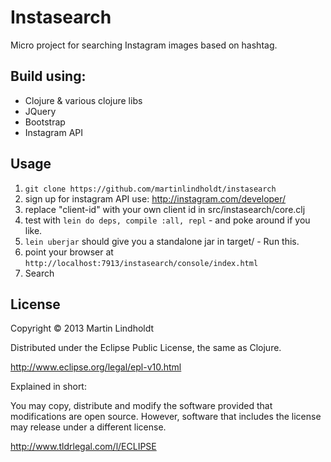# Instasearch 

Micro project for searching Instagram images based on hashtag. 

## Build using: 

- Clojure & various clojure libs 
- JQuery 
- Bootstrap 
- Instagram API 

## Usage

1. `git clone https://github.com/martinlindholdt/instasearch`
2. sign up for instagram API use: http://instagram.com/developer/
3. replace "client-id" with your own client id in src/instasearch/core.clj 
4. test with `lein do deps, compile :all, repl` - and poke around if you like. 
5. `lein uberjar` should give you a standalone jar in target/ - Run this. 
6. point your browser at `http://localhost:7913/instasearch/console/index.html` 
7. Search 

## License

Copyright © 2013 Martin Lindholdt 

Distributed under the Eclipse Public License, the same as Clojure. 

http://www.eclipse.org/legal/epl-v10.html

Explained in short: 

You may copy, distribute and modify the software provided that modifications are open source. However, software that includes the license may release under a different license.

http://www.tldrlegal.com/l/ECLIPSE 

